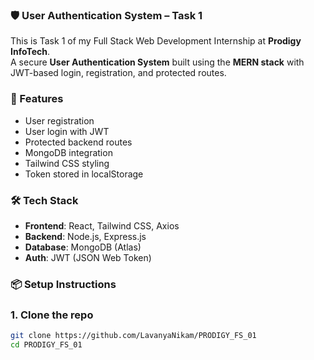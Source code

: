 ### 🛡️ User Authentication System – Task 1
This is Task 1 of my Full Stack Web Development Internship at **Prodigy InfoTech**.  
A secure **User Authentication System** built using the **MERN stack** with JWT-based login, registration, and protected routes.

### 🚀 Features
- User registration
- User login with JWT
- Protected backend routes
- MongoDB integration
- Tailwind CSS styling
- Token stored in localStorage

### 🛠️ Tech Stack
- **Frontend**: React, Tailwind CSS, Axios
- **Backend**: Node.js, Express.js
- **Database**: MongoDB (Atlas)
- **Auth**: JWT (JSON Web Token)

### 📦 Setup Instructions
### 1. Clone the repo

```bash
git clone https://github.com/LavanyaNikam/PRODIGY_FS_01
cd PRODIGY_FS_01
